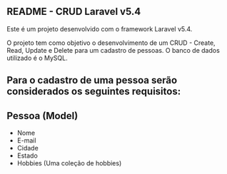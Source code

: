 ## README - CRUD Laravel v5.4

<p>Este é um projeto desenvolvido com o framework Laravel v5.4.</p>
<p>O projeto tem como objetivo o desenvolvimento de um CRUD - Create, Read, Update e Delete para um cadastro de pessoas. O banco de dados utilizado é o MySQL.</p>

## Para o cadastro de uma pessoa serão considerados os seguintes requisitos:
 
## Pessoa (Model)
- Nome
- E-mail
- Cidade
- Estado
- Hobbies (Uma coleção de hobbies)

